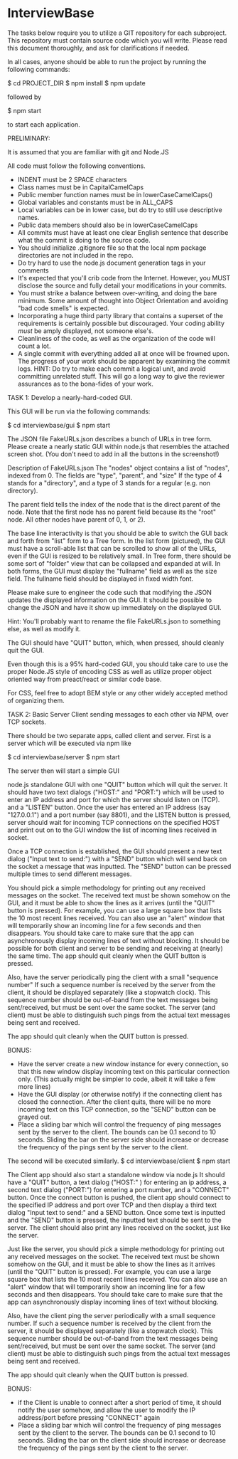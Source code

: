 # InterviewBase

The tasks below require you to utilize a GIT repository for each subproject.
This repository must contain source code which you will write.
Please read this document thoroughly, and ask for clarifications if needed.

In all cases, anyone should be able to run the project by
running the following commands:

$ cd PROJECT_DIR
$ npm install
$ npm update

followed by

$ npm start

to start each application.

PRELIMINARY:

It is assumed that you are familiar with git and Node.JS

All code must follow the following conventions.
* INDENT must be 2 SPACE characters
* Class names must be in CapitalCamelCaps
* Public member function names must be in lowerCaseCamelCaps()
* Global variables and constants must be in ALL_CAPS
* Local variables can be in lower case, but do try to still use descriptive
  names.
* Public data members should also be in lowerCaseCamelCaps
* All commits must have at least one clear English sentence that describe
  what the commit is doing to the source code.
* You should initialize .gitignore file so that the local npm package
  directories are not included in the repo.
* Do try hard to use the node.js document generation tags in your comments
* It's expected that you'll crib code from the Internet. However, you MUST
  disclose the source and fully detail your modifications in your commits.
* You must strike a balance between over-writing, and doing the bare minimum.
  Some amount of thought into Object Orientation and avoiding "bad code
  smells" is expected.
* Incorporating a huge third party library that contains a superset of the
  requirements is certainly possible but discouraged. Your coding ability *must* be
  amply displayed, not someone else's.
* Cleanliness of the code, as well as the organization of the code will count
  a lot.
* A single commit with everything added all at once will be frowned upon.
  The progress of your work should be apparent by examining the commit logs.
  HINT: Do try to make each commit a logical unit, and avoid committing unrelated
  stuff. This will go a long way to give the reviewer assurances as to the
  bona-fides of your work.


TASK 1: Develop a nearly-hard-coded GUI.

This GUI will be run via the following commands:

$ cd interviewbase/gui
$ npm start

The JSON file FakeURLs.json describes a bunch of URLs in tree form.
Please create a nearly static GUI within node.js that resembles the attached
screen shot. (You don't need to add in all the buttons in the screenshot!)

Description of FakeURLs.json
The "nodes" object contains a list of "nodes", indexed from 0.
The fields are "type", "parent", and "size"
If the type of 4 stands for a "directory", and a type of 3 stands for a regular
(e.g. non directory).

The parent field tells the index of the node that is the direct parent of the node.
Note that the first node has no parent field because its the "root" node.
All other nodes have parent of 0, 1, or 2).

The base line interactivity is that you should be able to switch the GUI back
and forth from "list" form to a Tree form. In the list form (pictured), the
GUI must have a scroll-able list that can be scrolled to show all of the URLs,
even if the GUI is resized to be relatively small.  In Tree form, there should
be some sort of "folder" view that can be collapsed and expanded at will.  In
both forms, the GUI must display the "fullname" field as well as the size
field.  The fullname field should be displayed in fixed width font.

Please make sure to engineer the code such that modifying the JSON updates
the displayed information on the GUI. It should be possible to change
the JSON and have it show up immediately on the displayed GUI.

Hint: You'll probably want to rename the file FakeURLs.json to something
else, as well as modify it.

The GUI should have "QUIT" button, which, when pressed, should cleanly quit
the GUI.

Even though this is a 95% hard-coded GUI, you should take care to use the
proper Node.JS style of encoding CSS as well as utilize proper object oriented
way from preact/react or similar code base.

For CSS, feel free to adopt BEM style or any other widely accepted method of
organizing them.




TASK 2: Basic Server Client sending messages to each other via NPM, over TCP sockets.

There should be two separate apps, called client and server.
First is a server which will be executed via npm like

$ cd interviewbase/server
$ npm start

The server then will start a simple GUI

node.js standalone GUI with one "QUIT" button which will quit the server.  It
should have two text dialogs ("HOST:" and "PORT:") which will be used to enter
an IP address and port for which the server should listen on (TCP).  and a
"LISTEN" button. Once the user has entered an IP address (say "127.0.0.1") and
a port number (say 8801), and the LISTEN button is pressed, server should wait
for incoming TCP connections on the specified HOST and print out on to the GUI
window the list of incoming lines received in socket.

Once a TCP connection is established, the GUI should present a new text dialog
("Input text to send:") with a "SEND" button which will send back on the
socket a message that was inputted. The "SEND" button can be pressed multiple
times to send different messages.

You should pick a simple methodology for printing out any received messages on
the socket. The received text must be shown somehow on the GUI, and it must be
able to show the lines as it arrives (until the "QUIT" button is pressed). For
example, you can use a large square box that lists the 10 most recent lines
received.  You can also use an "alert" window that will temporarily show an
incoming line for a few seconds and then disappears.  You should take care to
make sure that the app can asynchronously display incoming lines of text
without blocking. It should be possible for both client and server to be
sending and receiving at (nearly) the same time. The app should quit cleanly
when the QUIT button is pressed.

Also, have the server periodically ping the client with a small "sequence number"
If such a sequence number is received by the server from the client, it
should be displayed separately (like a stopwatch clock). This sequence
number should be out-of-band from the text messages being sent/received, but
must be sent over the same socket. The server (and client) must be able to
distinguish such pings from the actual text messages being sent and received.


The app should quit cleanly when the QUIT button is pressed.

BONUS:
* Have the server create a new window instance for every connection, so that
  this new window display incoming text on this particular connection only.
  (This actually might be simpler to code, albeit it will take a few more lines)
* Have the GUI display (or otherwise notify) if the connecting client has
  closed the connection. After the client quits, there will be no more
  incoming text on this TCP connection, so the "SEND" button can be grayed out.
* Place a sliding bar which will control the frequency of ping messages sent
  by the server to the client. The bounds can be 0.1 second to 10 seconds.
  Sliding the bar on the server side should increase or decrease the
  frequency of the pings sent by the server to the client.

The second will be executed similarly.
$ cd interviewbase/client
$ npm start

The Client app should also start a standalone window via node.js
It should have a "QUIT" button, a text dialog ("HOST:" ) for
entering an ip address, a second text dialog ("PORT:") for
entering a port number, and a "CONNECT" button.  Once the connect button is
pushed, the client app should connect to the specified IP address and port
over TCP and then display a third text dialog "Input text to send:" and a SEND
button. Once some text is inputted and the "SEND" button is pressed, the
inputted text should be sent to the server.
The client should also print any lines received on the socket, just like the
server.

Just like the server, you should pick a simple methodology for printing out
any received messages on the socket. The received text must be shown somehow
on the GUI, and it must be able to show the lines as it arrives (until the
"QUIT" button is pressed). For example, you can use a large square box that
lists the 10 most recent lines received.  You can also use an "alert" window
that will temporarily show an incoming line for a few seconds and then
disappears.  You should take care to make sure that the app can asynchronously
display incoming lines of text without blocking.

Also, have the client ping the server periodically with a small sequence number.
If such a sequence number is received by the client from the server, it
should be displayed separately (like a stopwatch clock). This sequence
number should be out-of-band from the text messages being sent/received, but
must be sent over the same socket. The server (and client) must be able to
distinguish such pings from the actual text messages being sent and received.


The app should quit cleanly when the QUIT button is pressed.


BONUS:
* if the Client is unable to connect after a short period of time, it should
  notify the user somehow, and allow the user to modify the IP address/port
  before pressing "CONNECT" again
* Place a sliding bar which will control the frequency of ping messages sent
  by the client to the server. The bounds can be 0.1 second to 10 seconds.
  Sliding the bar on the client side should increase or decrease the
  frequency of the pings sent by the client to the server.
